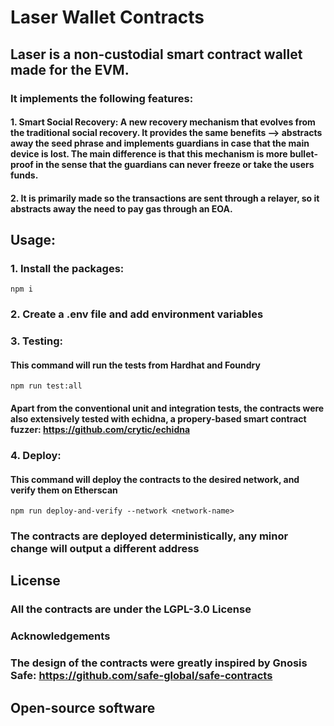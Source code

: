 # Laser Wallet Contracts

## Laser is a non-custodial smart contract wallet made for the EVM.

### It implements the following features:

#### 1. Smart Social Recovery: A new recovery mechanism that evolves from the traditional social recovery. It provides the same benefits --> abstracts away the seed phrase and implements guardians in case that the main device is lost. The main difference is that this mechanism is more bullet-proof in the sense that the guardians can never freeze or take the users funds.

#### 2. It is primarily made so the transactions are sent through a relayer, so it abstracts away the need to pay gas through an EOA.



## Usage: 

### 1. Install the packages: 
```
npm i
```

### 2. Create a .env file and add environment variables


### 3. Testing: 

#### This command will run the tests from Hardhat and Foundry
```
npm run test:all
```

#### Apart from the conventional unit and integration tests, the contracts were also extensively tested with echidna, a propery-based smart contract fuzzer: https://github.com/crytic/echidna


### 4. Deploy: 

#### This command will deploy the contracts to the desired network, and verify them on Etherscan
```
npm run deploy-and-verify --network <network-name>
```


### The contracts are deployed deterministically, any minor change will output a different address

## License

### All the contracts are under the LGPL-3.0 License

### Acknowledgements

### The design of the contracts were greatly inspired by Gnosis Safe: https://github.com/safe-global/safe-contracts

## Open-source software


